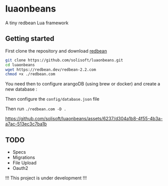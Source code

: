 # luaonbeans

A tiny redbean Lua framework

## Getting started

First clone the repository and download [redbean](https://redbean.dev)

```sh
git clone https://github.com/solisoft/luaonbeans.git
cd luaonbeans
wget https://redbean.dev/redbean-2.2.com
chmod +x ./redbean.com
```

You need then to configure arangoDB (using brew or docker) and create a new database :

Then configure the `config/database.json` file

Then run `./redbean.com -D .`

https://github.com/solisoft/luaonbeans/assets/6237/d304a1b8-4f55-4b3a-a7ac-513ec3c7ba1b


## TODO

- Specs
- Migrations
- File Upload
- Oauth2

!!! This project is under development !!!
